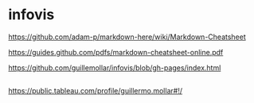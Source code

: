 # infovis

https://github.com/adam-p/markdown-here/wiki/Markdown-Cheatsheet

https://guides.github.com/pdfs/markdown-cheatsheet-online.pdf

https://github.com/guillemollar/infovis/blob/gh-pages/index.html

##

https://public.tableau.com/profile/guillermo.mollar#!/
